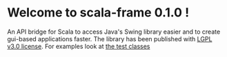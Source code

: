 # Welcome to scala-frame 0.1.0 !
An API bridge for Scala to access Java's Swing library easier and to create gui-based applications faster. 
The library has been published with [LGPL v3.0 license](https://github.com/stevendobay/scala-frame/blob/master/LICENSE).
For examples look at [the test classes](https://github.com/stevendobay/scala-frame/src/test/scala)